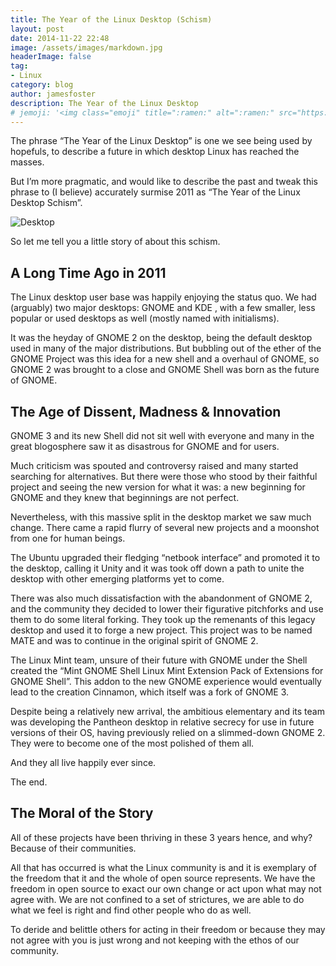 ```yaml
---
title: The Year of the Linux Desktop (Schism)
layout: post
date: 2014-11-22 22:48
image: /assets/images/markdown.jpg
headerImage: false
tag:
- Linux
category: blog
author: jamesfoster
description: The Year of the Linux Desktop
# jemoji: '<img class="emoji" title=":ramen:" alt=":ramen:" src="https://assets.github.com/images/icons/emoji/unicode/1f35c.png" height="20" width="20" align="absmiddle">'
---
```


The phrase “The Year of the Linux Desktop” is one we see being used by hopefuls, to describe a future in which desktop Linux has reached the masses.

But I’m more pragmatic, and would like to describe the past and tweak this phrase to (I believe) accurately surmise 2011 as “The Year of the Linux Desktop Schism”.

![Desktop](https://samuelhewitt.com/blog/img/2014/desktop-schism.png)

So let me tell you a little story of about this schism.

## A Long Time Ago in 2011

The Linux desktop user base was happily enjoying the status quo. We had (arguably) two major desktops: GNOME and KDE , with a few smaller, less popular or used desktops as well (mostly named with initialisms).

It was the heyday of GNOME 2 on the desktop, being the default desktop used in many of the major distributions. But bubbling out of the ether of the GNOME Project was this idea for a new shell and a overhaul of GNOME, so GNOME 2 was brought to a close and GNOME Shell was born as the future of GNOME.

## The Age of Dissent, Madness & Innovation

GNOME 3 and its new Shell did not sit well with everyone and many in the great blogosphere saw it as disastrous for GNOME and for users.

Much criticism was spouted and controversy raised and many started searching for alternatives. But there were those who stood by their faithful project and seeing the new version for what it was: a new beginning for GNOME and they knew that beginnings are not perfect.

Nevertheless, with this massive split in the desktop market we saw much change. There came a rapid flurry of several new projects and a moonshot from one for human beings.

The Ubuntu upgraded their fledging “netbook interface” and promoted it to the desktop, calling it Unity and it was took off down a path to unite the desktop with other emerging platforms yet to come.

There was also much dissatisfaction with the abandonment of GNOME 2, and the community they decided to lower their figurative pitchforks and use them to do some literal forking. They took up the remenants of this legacy desktop and used it to forge a new project. This project was to be named MATE and was to continue in the original spirit of GNOME 2.

The Linux Mint team, unsure of their future with GNOME under the Shell created the “Mint GNOME Shell Linux Mint Extension Pack of Extensions for GNOME Shell”. This addon to the new GNOME experience would eventually lead to the creation Cinnamon, which itself was a fork of GNOME 3.

Despite being a relatively new arrival, the ambitious elementary and its team was developing the Pantheon desktop in relative secrecy for use in future versions of their OS, having previously relied on a slimmed-down GNOME 2. They were to become one of the most polished of them all.

And they all live happily ever since.

The end.

## The Moral of the Story

All of these projects have been thriving in these 3 years hence, and why? Because of their communities.

All that has occurred is what the Linux community is and it is exemplary of the freedom that it and the whole of open source represents. We have the freedom in open source to exact our own change or act upon what may not agree with. We are not confined to a set of strictures, we are able to do what we feel is right and find other people who do as well.

To deride and belittle others for acting in their freedom or because they may not agree with you is just wrong and not keeping with the ethos of our community.
